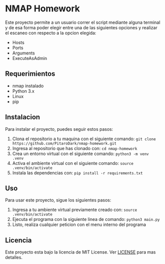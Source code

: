 # NMAP Homework

Este proyecto permite a un usuario correr el script mediante alguna terminal y de esa forma
poder elegir entre una de las siguientes opciones y realizar el escaneo con respecto a la opcion elegida:

- Hosts
- Ports
- Arguments
- ExecuteAsAdmin

## Requerimientos

- nmap instalado
- Python 3.x
- Linux
- pip

## Instalacion

Para instalar el proyecto, puedes seguir estos pasos:

1. Clona el repositorio a tu maquina con el siguiente comando: `git clone https://github.com/PitaroDark/nmap-homework.git`
2. Ingresa al repositorio que has clonado con: `cd nmap-homework`
3. Crea un entorno virtual con el siguiente comando: `python3 -m venv .venv`
4. Activa el ambiente virtual con el siguiente comando: `source .venv/bin/activate`
5. Instala las dependencias con: `pip install -r requirements.txt`

## Uso

Para usar este proyecto, sigue los siguientes pasos:

1. Ingresa a tu ambiente virtual previamente creado con: `source .venv/bin/activate`
2. Ejecuta el programa con la siguiente linea de comando: `python3 main.py`
3. Listo, realiza cualquier peticion con el menu interno del programa

## Licencia

Este proyecto esta bajo la licencia de MIT License. Ver [LICENSE](LICENSE) para mas detalles.
